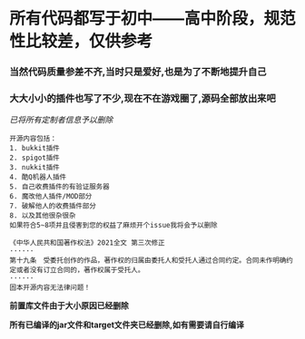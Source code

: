 # 所有代码都写于初中——高中阶段，规范性比较差，仅供参考

### 当然代码质量参差不齐,当时只是爱好,也是为了不断地提升自己
### 大大小小的插件也写了不少,现在不在游戏圈了,源码全部放出来吧
*已将所有定制者信息予以删除*
```
开源内容包括：
1. bukkit插件
2. spigot插件
3. nukkit插件
4. 酷Q机器人插件
5. 自己收费插件的有验证服务器
6. 魔改他人插件/MOD部分
7. 破解他人的收费插件部分
8. 以及其他很杂很杂
如果符合5~8项并且侵害到您的权益了麻烦开个issue我将会予以删除
```


```
《中华人民共和国著作权法》2021全文 第三次修正
······
第十九条　受委托创作的作品，著作权的归属由委托人和受托人通过合同约定。合同未作明确约定或者没有订立合同的，著作权属于受托人。
······
固本开源内容无法律问题！
```

**前置库文件由于大小原因已经删除**

**所有已编译的jar文件和target文件夹已经删除,如有需要请自行编译**
